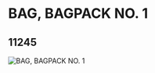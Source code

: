 # BAG, BAGPACK NO. 1
## 11245
![BAG, BAGPACK NO. 1](https://lc-www-live-s.legocdn.com/media/bricks/5/2/6106043.jpg)